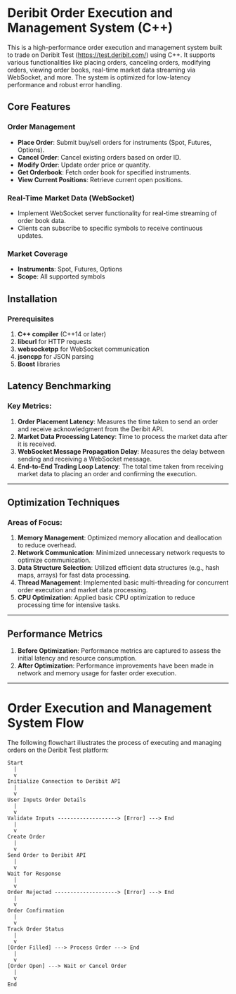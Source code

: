 # Deribit Order Execution and Management System (C++)

This is a high-performance order execution and management system built to trade on Deribit Test (https://test.deribit.com/) using C++. It supports various functionalities like placing orders, canceling orders, modifying orders, viewing order books, real-time market data streaming via WebSocket, and more. The system is optimized for low-latency performance and robust error handling.

## Core Features

### Order Management
- **Place Order**: Submit buy/sell orders for instruments (Spot, Futures, Options).
- **Cancel Order**: Cancel existing orders based on order ID.
- **Modify Order**: Update order price or quantity.
- **Get Orderbook**: Fetch order book for specified instruments.
- **View Current Positions**: Retrieve current open positions.

### Real-Time Market Data (WebSocket)
- Implement WebSocket server functionality for real-time streaming of order book data.
- Clients can subscribe to specific symbols to receive continuous updates.

### Market Coverage
- **Instruments**: Spot, Futures, Options
- **Scope**: All supported symbols

## Installation

### Prerequisites
1. **C++ compiler** (C++14 or later)
2. **libcurl** for HTTP requests
3. **websocketpp** for WebSocket communication
4. **jsoncpp** for JSON parsing
5. **Boost** libraries

## Latency Benchmarking

### Key Metrics:
1. **Order Placement Latency**: Measures the time taken to send an order and receive acknowledgment from the Deribit API.
2. **Market Data Processing Latency**: Time to process the market data after it is received.
3. **WebSocket Message Propagation Delay**: Measures the delay between sending and receiving a WebSocket message.
4. **End-to-End Trading Loop Latency**: The total time taken from receiving market data to placing an order and confirming the execution.

---

## Optimization Techniques

### Areas of Focus:
1. **Memory Management**: Optimized memory allocation and deallocation to reduce overhead.
2. **Network Communication**: Minimized unnecessary network requests to optimize communication.
3. **Data Structure Selection**: Utilized efficient data structures (e.g., hash maps, arrays) for fast data processing.
4. **Thread Management**: Implemented basic multi-threading for concurrent order execution and market data processing.
5. **CPU Optimization**: Applied basic CPU optimization to reduce processing time for intensive tasks.

---

## Performance Metrics

1. **Before Optimization**: Performance metrics are captured to assess the initial latency and resource consumption.
2. **After Optimization**: Performance improvements have been made in network and memory usage for faster order execution.

---
   
# Order Execution and Management System Flow

The following flowchart illustrates the process of executing and managing orders on the Deribit Test platform:

```plaintext
Start  
  |  
  v  
Initialize Connection to Deribit API  
  |  
  v  
User Inputs Order Details  
  |  
  v  
Validate Inputs -------------------> [Error] ---> End  
  |  
  v  
Create Order  
  |  
  v  
Send Order to Deribit API  
  |  
  v  
Wait for Response  
  |  
  v  
Order Rejected --------------------> [Error] ---> End  
  |  
  v  
Order Confirmation  
  |  
  v  
Track Order Status  
  |   
  v  
[Order Filled] ---> Process Order ---> End  
  |  
  v  
[Order Open] ---> Wait or Cancel Order  
  |  
  v  
End
